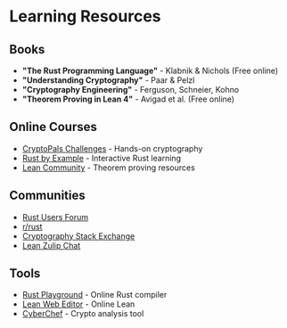 # Learning Resources

## Books
- **"The Rust Programming Language"** - Klabnik & Nichols (Free online)
- **"Understanding Cryptography"** - Paar & Pelzl
- **"Cryptography Engineering"** - Ferguson, Schneier, Kohno  
- **"Theorem Proving in Lean 4"** - Avigad et al. (Free online)

## Online Courses
- [CryptoPals Challenges](https://cryptopals.com/) - Hands-on cryptography
- [Rust by Example](https://doc.rust-lang.org/rust-by-example/) - Interactive Rust learning
- [Lean Community](https://leanprover-community.github.io/) - Theorem proving resources

## Communities
- [Rust Users Forum](https://users.rust-lang.org/)
- [r/rust](https://reddit.com/r/rust)
- [Cryptography Stack Exchange](https://crypto.stackexchange.com/)
- [Lean Zulip Chat](https://leanprover.zulipchat.com/)

## Tools
- [Rust Playground](https://play.rust-lang.org/) - Online Rust compiler
- [Lean Web Editor](https://leanprover-community.github.io/lean-web-editor/) - Online Lean
- [CyberChef](https://gchq.github.io/CyberChef/) - Crypto analysis tool
